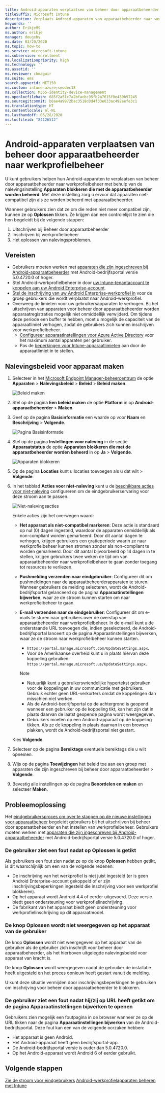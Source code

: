 ```yaml
---
title: Android-apparaten verplaatsen van beheer door apparaatbeheerder naar werkprofielbeheer
titleSuffix: Microsoft Intune
description: Verplaats Android-apparaten van apparaatbeheerder naar werkprofielbeheer in Intune.
keywords: ''
author: ErikjeMS
ms.author: erikje
manager: dougeby
ms.date: 03/20/2020
ms.topic: how-to
ms.service: microsoft-intune
ms.subservice: enrollment
ms.localizationpriority: high
ms.technology: ''
ms.assetid: ''
ms.reviewer: chmaguir
ms.suite: ems
search.appverid: MET150
ms.custom: intune-azure;seodec18
ms.collection: M365-identity-device-management
ms.openlocfilehash: 685f2a51c7a2bfacbc95fb2a7615f0e459b97245
ms.sourcegitcommit: b0ae4a9972bac3518d0d4f33e033ac492eefe3c1
ms.translationtype: HT
ms.contentlocale: nl-NL
ms.lasthandoff: 05/28/2020
ms.locfileid: "84126512"
---
```

# <a name="move-android-devices-from-device-administrator-to-work-profile-management"></a>Android-apparaten verplaatsen van beheer door apparaatbeheerder naar werkprofielbeheer

U kunt gebruikers helpen hun Android-apparaten te verplaatsen van beheer door apparaatbeheerder naar werkprofielbeheer met behulp van de nalevingsinstelling **Apparaten blokkeren die met de apparaatbeheerder worden beheerd**. Met deze instelling zorg u ervoor dat apparaten niet-compatibel zijn als ze worden beheerd met apparaatbeheerder. 

Wanneer gebruikers zien dat ze om die reden niet meer compatibel zijn, kunnen ze op **Oplossen** tikken. Ze krijgen dan een controlelijst te zien die hen begeleidt bij de volgende stappen:
1. Uitschrijven bij Beheer door apparaatbeheerder
2. Inschrijven bij werkprofielbeheer
3. Het oplossen van nalevingsproblemen. 

## <a name="prerequisites"></a>Vereisten

- Gebruikers moeten werken met [apparaten die zijn ingeschreven bij Android-apparaatbeheerder](android-enroll-device-administrator.md) met Android-bedrijfsportal versie 5.0.4720.0 of hoger.
- Stel Android-werkprofielbeheer in door [uw Intune-tenantaccount te koppelen aan uw Android Enterprise-account](connect-intune-android-enterprise.md).
- [Stel de inschrijving van uw Android Enterprise-werkprofiel in](android-work-profile-enroll.md) voor de groep gebruikers die wordt verplaatst naar Android-werkprofiel.
- Overweeg de limieten voor uw gebruikersapparaten te verhogen. Bij het uitschrijven van apparaten voor beheer door apparaatbeheerder worden apparaatregistraties mogelijk niet onmiddellijk verwijderd. Om tijdens deze periode een buffer te hebben, moet u mogelijk de capaciteit van de apparaatlimiet verhogen, zodat de gebruikers zich kunnen inschrijven voor werkprofielbeheer.
  - [Configureer apparaatinstellingen voor Azure Active Directory](https://docs.microsoft.com/azure/active-directory/devices/device-management-azure-portal#configure-device-settings) voor het maximum aantal apparaten per gebruiker.
  - Pas de [beperkingen voor Intune-apparaatlimieten](enrollment-restrictions-set.md#create-a-device-limit-restriction) aan door de apparaatlimiet in te stellen. 

## <a name="create-device-compliance-policy"></a>Nalevingsbeleid voor apparaat maken

1. Selecteer in het [Microsoft Endpoint Manager-beheercentrum](https://go.microsoft.com/fwlink/?linkid=2109431) de optie **Apparaten** > **Nalevingsbeleid** > **Beleid** > **Beleid maken**.

    ![Beleid maken](./media/android-move-device-admin-work-profile/create-policy.png)

2. Stel op de pagina **Een beleid maken** de optie **Platform** in op **Android-apparaatbeheerder** > **Maken**.
3. Geef op de pagina **Basisinformatie** een waarde op voor **Naam** en **Beschrijving** > **Volgende**.

    ![Pagina Basisinformatie](./media/android-move-device-admin-work-profile/basics.png)
    
4. Stel op de pagina **Instellingen voor naleving** in de sectie **Apparaatstatus** de optie **Apparaten blokkeren die met de apparaatbeheerder worden beheerd** in op **Ja** > **Volgende**.

    ![Apparaten blokkeren](./media/android-move-device-admin-work-profile/block-devices.png)

5. Op de pagina **Locaties** kunt u locaties toevoegen als u dat wilt > **Volgende**.

6. In het tabblad **Acties voor niet-naleving** kunt u de [beschikbare acties voor niet-naleving](../protect/actions-for-noncompliance.md#available-actions-for-noncompliance) configureren om de eindgebruikerservaring voor deze stroom aan te passen.

    ![Niet-nalevingsacties](media/android-move-device-admin-work-profile/noncompliance-actions.png)

    Enkele acties zijn het overwegen waard:

    - **Het apparaat als niet-compatibel markeren**: Deze actie is standaard op nul (0) dagen ingesteld, waardoor de apparaten onmiddellijk als non-compliant worden gemarkeerd. Door dit aantal dagen te verhogen, krijgen gebruikers een gratieperiode waarin ze naar werkprofielbeheer kunnen stromen zonder als non-compliant te worden gemarkeerd. Door dit aantal bijvoorbeeld op 14 dagen in te stellen, krijgen gebruikers twee weken de tijd om van apparaatbeheerder naar werkprofielbeheer te gaan zonder toegang tot resources te verliezen.
    - **Pushmelding verzenden naar eindgebruiker**: Configureer dit om pushmeldingen naar de apparaatbeheerderapparaten te sturen. Wanneer gebruikers de melding selecteren, wordt de Android-bedrijfsportal gelanceerd op de pagina **Apparaatinstellingen bijwerken**, waar ze de stroom kunnen starten om naar werkprofielbeheer te gaan.
    - **E-mail verzenden naar de eindgebruiker**: Configureer dit om e-mails te sturen naar gebruikers over de overstap van apparaatbeheerder naar werkprofielbeheer. In de e-mail kunt u de onderstaande URL toevoegen die, indien geselecteerd, de Android-bedrijfsportal lanceert op de pagina Apparaatinstellingen bijwerken, waar ze de stroom naar werkprofielbeheer kunnen starten.
      - `https://portal.manage.microsoft.com/UpdateSettings.aspx`.
      - Voor de Amerikaanse overheid kunt u in plaats hiervan deze koppeling gebruiken: `https://portal.manage.microsoft.us/UpdateSettings.aspx`.
  
      > [!NOTE]
      > - Natuurlijk kunt u gebruikersvriendelijke hypertekst gebruiken voor de koppelingen in uw communicatie met gebruikers. Gebruik echter geen URL-verkorters omdat de koppelingen dan misschien niet werken.
      > - Als de Android-bedrijfsportal op de achtergrond is geopend wanneer een gebruiker op de koppeling tikt, kan het zijn dat in plaats daarvan de laatst geopende pagina wordt weergegeven.
      > - Gebruikers moeten op een Android-apparaat op de koppeling tikken. Als ze de koppeling in plaats daarvan in een browser plakken, wordt de Android-bedrijfsportal niet gestart. 

    Kies **Volgende**.

7. Selecteer op de pagina **Bereiktags** eventuele bereiktags die u wilt opnemen.
8. Wijs op de pagina **Toewijzingen** het beleid toe aan een groep met apparaten die zijn ingeschreven bij beheer door apparaatbeheerder > **Volgende**.
9. Bevestig alle instellingen op de pagina **Beoordelen en maken** en selecteer **Maken**.

## <a name="troubleshooting"></a>Probleemoplossing

Het [eindgebruikersproces om over te stappen op de nieuwe instellingen voor apparaatbeheer](../user-help/move-to-new-device-management-setup.md) begeleidt gebruikers bij het uitschrijven bij beheer door apparaatbeheerder en het instellen van werkprofielbeheer. Gebruikers moeten werken met [apparaten die zijn ingeschreven bij Android-apparaatbeheerder](android-enroll-device-administrator.md) met Android-bedrijfsportal versie 5.0.4720.0 of hoger.

### <a name="user-sees-an-error-after-tapping-resolve"></a>De gebruiker ziet een fout nadat op Oplossen is getikt
Als gebruikers een fout zien nadat ze op de knop **Oplossen** hebben getikt, is dit waarschijnlijk om een van de volgende redenen:
- De inschrijving van het werkprofiel is niet juist ingesteld (er is geen Android Enterprise-account gekoppeld of er zijn inschrijvingsbeperkingen ingesteld die inschrijving voor een werkprofiel blokkeren).
- Op het apparaat wordt Android 4.4 of eerder uitgevoerd. Deze versie biedt geen ondersteuning voor werkprofielinschrijving. 
- De fabrikant van het apparaat biedt geen ondersteuning voor werkprofielinschrijving op dit apparaatmodel.

### <a name="resolve-button-doesnt-appear-on-the-users-device"></a>De knop Oplossen wordt niet weergegeven op het apparaat van de gebruiker
De knop **Oplossen** wordt niet weergegeven op het apparaat van de gebruiker als de gebruiker zich inschrijft voor beheer door apparaatbeheerder, als het hierboven uitgelegde nalevingsbeleid voor apparaat van kracht is.

De knop **Oplossen** wordt weergegeven nadat de gebruiker de installatie heeft uitgesteld en het proces opnieuw heeft gestart vanuit de melding.

U kunt deze situatie vermijden door inschrijvingsbeperkingen te gebruiken om inschrijving voor beheer door apparaatbeheerder te blokkeren.

### <a name="user-sees-an-error-after-tapping-url-to-update-device-settings-page"></a>De gebruiker ziet een fout nadat hij/zij op URL heeft getikt om de pagina Apparaatinstellingen bijwerken te openen
Gebruikers zien mogelijk een foutpagina in de browser wanneer ze op de URL tikken naar de pagina **Apparaatinstellingen bijwerken** van de Android-bedrijfsportal. Deze fout kan een van de volgende oorzaken hebben:
- Het apparaat is geen Android.
- Het Android-apparaat heeft geen bedrijfsportal-app.
- De Android-bedrijfsportal versie is ouder dan 5.0.4720.0.
- Op het Android-apparaat wordt Android 6 of eerder gebruikt. 

## <a name="next-steps"></a>Volgende stappen
[Zie de stroom voor eindgebruikers](../user-help/move-to-new-device-management-setup.md)
[Android-werkprofielapparaten beheren met Intune](android-enterprise-overview.md)
